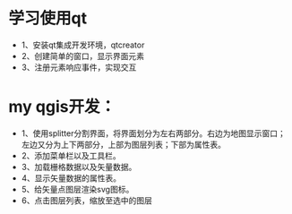 # 学习使用qt  
- 1、安装qt集成开发环境，qtcreator
- 2、创建简单的窗口，显示界面元素
- 3、注册元素响应事件，实现交互

# my qgis开发：
- 1、使用splitter分割界面，将界面划分为左右两部分。右边为地图显示窗口；左边又分为上下两部分，上部为图层列表；下部为属性表。
- 2、添加菜单栏以及工具栏。
- 3、加载栅格数据以及矢量数据。
- 4、显示矢量数据的属性表。
- 5、给矢量点图层渲染svg图标。
- 6、点击图层列表，缩放至选中的图层
